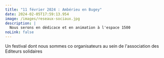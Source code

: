```yaml
---
title: "11 février 2024 : Ambérieu en Bugey"
date: 2024-02-05T17:59:13.954
image: /images/reseaux-sociaux.jpg
description: |
  Nous serons en dédicace et en animation à l'espace 1500
noLink: false
---
```

Un festival dont nous sommes co organisateurs au sein de l'association des Editeurs solidaires
